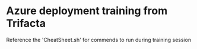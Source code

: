 # Azure deployment training from Trifacta

Reference the 'CheatSheet.sh' for commends to run during training session
